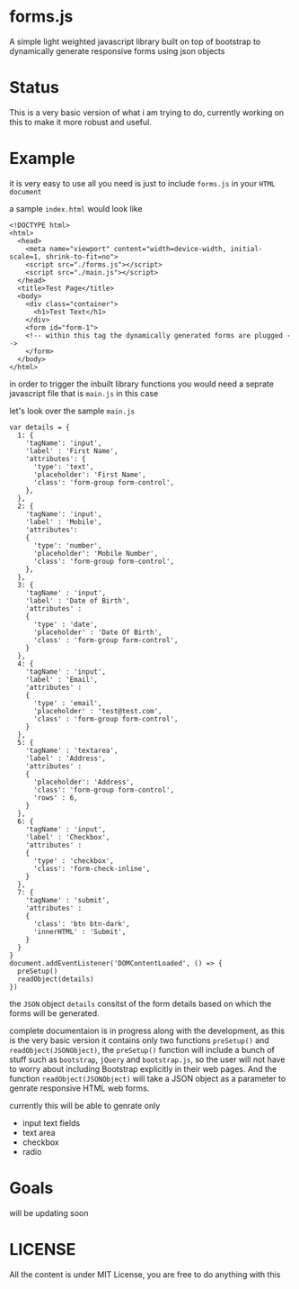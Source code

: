 # forms.js
A simple light weighted javascript library built on top of bootstrap to dynamically generate responsive forms using json objects

# Status
This is a very basic version of what i am trying to do, currently working on this to make it more robust and useful.

# Example

it is very easy to use all you need is just to include `forms.js` in your `HTML document`

a sample `index.html` would look like

```
<!DOCTYPE html>
<html>
  <head>
    <meta name="viewport" content="width=device-width, initial-scale=1, shrink-to-fit=no">
    <script src="./forms.js"></script>
    <script src="./main.js"></script>
  </head>
  <title>Test Page</title>
  <body>
    <div class="container">
      <h1>Test Text</h1>
    </div>
    <form id="form-1">
    <!-- within this tag the dynamically generated forms are plugged -->
    </form>
  </body>
</html>
```

in order to trigger the inbuilt library functions you would need a seprate javascript file that is `main.js` in this case

let's look over the sample `main.js`
```
var details = {
  1: {
    'tagName': 'input',
    'label' : 'First Name',
    'attributes': {
      'type': 'text',
      'placeholder': 'First Name',
      'class': 'form-group form-control',
    },
  },
  2: {
    'tagName': 'input',
    'label' : 'Mobile',
    'attributes':
    {
      'type': 'number',
      'placeholder': 'Mobile Number',
      'class': 'form-group form-control',
    },
  },
  3: {
    'tagName' : 'input',
    'label' : 'Date of Birth',
    'attributes' : 
    {
      'type' : 'date',
      'placeholder' : 'Date Of Birth',
      'class' : 'form-group form-control',
    }
  },
  4: {
    'tagName' : 'input',
    'label' : 'Email',
    'attributes' : 
    {
      'type' : 'email',
      'placeholder' : 'test@test.com',
      'class' : 'form-group form-control',
    }
  },
  5: {
    'tagName' : 'textarea',
    'label' : 'Address',
    'attributes' : 
    {
      'placeholder': 'Address',
      'class': 'form-group form-control',
      'rows' : 6,
    }
  },
  6: {
    'tagName' : 'input',
    'label' : 'Checkbox',
    'attributes' : 
    {
      'type' : 'checkbox',
      'class': 'form-check-inline',
    }
  },
  7: {
    'tagName' : 'submit',
    'attributes' : 
    {
      'class': 'btn btn-dark',
      'innerHTML' : 'Submit',
    }
  }
}
document.addEventListener('DOMContentLoaded', () => {
  preSetup()
  readObject(details)
})
```
the `JSON` object `details` consitst of the form details based on which the forms will be generated.

complete documentaion is in progress along with the development, as this is the very basic version it contains only two functions `preSetup()` and `readObject(JSONObject)`,
the `preSetup()` function will include a bunch of stuff such as `bootstrap`, `jQuery` and `bootstrap.js`, so the user will not have to worry about including Bootstrap explicitly in their web pages. And the function `readObject(JSONObject)` will take a JSON object as a parameter to genrate responsive HTML web forms.

currently this will be able to genrate only
- input text fields
- text area
- checkbox
- radio

# Goals
will be updating soon

# LICENSE
All the content is under MIT License, you are free to do anything with this